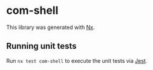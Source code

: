 # com-shell

This library was generated with [Nx](https://nx.dev).

## Running unit tests

Run `nx test com-shell` to execute the unit tests via [Jest](https://jestjs.io).
